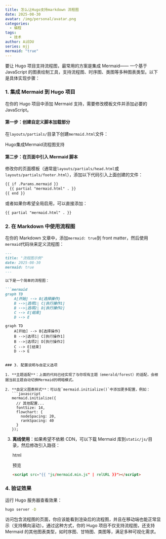 ```yaml
---
title: 怎么让Hugo支持markdown 流程图
date: 2025-08-30
avatar: /img/personal/avatar.png
categories:
  - 编程
tags:
  - 技术
author: AiEDU
series: mjj
mermaid: "true"
---
```


要让 Hugo 项目支持流程图，最常用的方案是集成 Mermaid—— 一个基于 JavaScript 的图表绘制工具，支持流程图、时序图、类图等多种图表类型。以下是具体实现步骤：

### 1. 集成 Mermaid 到 Hugo 项目

在你的 Hugo 项目中添加 Mermaid 支持，需要修改模板文件并添加必要的 JavaScript。

#### 第一步：创建自定义脚本加载部分

在`layouts/partials/`目录下创建`mermaid.html`文件：

  

Hugo集成Mermaid流程图支持


#### 第二步：在页面中引入 Mermaid 脚本

修改你的页面模板（通常是`layouts/partials/head.html`或`layouts/partials/footer.html`），添加以下代码引入上面创建的文件：


```html
{{ if .Params.mermaid }}
  {{ partial "mermaid.html" . }}
{{ end }}
```

  

或者如果你希望全局启用，可以直接添加：



```html
{{ partial "mermaid.html" . }}
```

### 2. 在 Markdown 中使用流程图

在你的 Markdown 文章中，添加`mermaid: true`到 front matter，然后使用`mermaid`代码块来定义流程图：


````markdown
---
title: "流程图示例"
date: 2025-08-30
mermaid: true
---

以下是一个简单的流程图：

```mermaid
graph TD
    A[开始] --> B{选择操作}
    B -->|选项1| C[执行操作1]
    B -->|选项2| D[执行操作2]
    C --> E[结束]
    D --> E
````

```mermaid
graph TD
    A[开始] --> B{选择操作}
    B -->|选项1| C[执行操作1]
    B -->|选项2| D[执行操作2]
    C --> E[结束]
    D --> E
````

```plaintext

### 3. 配置说明与自定义选项

1. **主题适配**：上面的代码已经实现了与你现有主题（emerald/forest）的适配，会根据当前主题自动切换Mermaid的明暗模式。

2. **自定义图表样式**：可以在`mermaid.initialize()`中添加更多配置，例如：
   ```javascript
   mermaid.initialize({
     // 其他配置...
     fontSize: 14,
     flowchart: {
       nodeSpacing: 20,
       rankSpacing: 40
     }
   });
```

  

3. **离线使用**：如果希望不依赖 CDN，可以下载 Mermaid 库到`static/js/`目录，然后修改引入路径：
    
    html
    
    预览
    
    ```html
    <script src="{{ "js/mermaid.min.js" | relURL }}"></script>
    ```
    
      
    

### 4. 验证效果

运行 Hugo 服务器查看效果：


```bash
hugo server -D
```

  

访问包含流程图的页面，你应该能看到渲染后的流程图，并且在移动端也能正常显示（支持横向滚动）。通过这种方式，你的 Hugo 项目不仅支持流程图，还支持 Mermaid 的其他图表类型，如时序图、甘特图、类图等，满足多种可视化需求。
